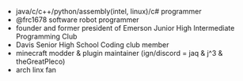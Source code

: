 - java/c/c++/python/assembly(intel, linux)/c# programmer
- @frc1678 software robot programmer
- founder and former president of Emerson Junior High Intermediate Programming Club
- Davis Senior High School Coding club member
- minecraft modder & plugin maintainer (ign/discord = jaq & j^3 & theGreatPleco)
- arch linx fan
